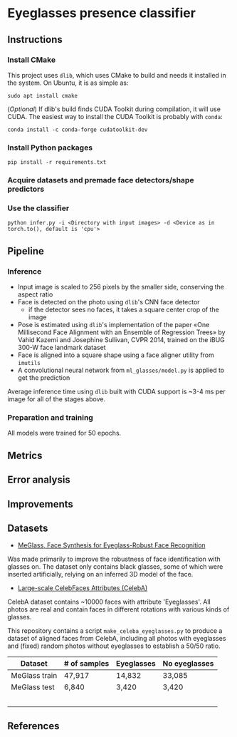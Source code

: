 # Eyeglasses presence classifier

## Instructions

### Install CMake

This project uses `dlib`, which uses CMake to build and needs it installed in the system. On Ubuntu, it is as simple as:
```
sudo apt install cmake
```
(_Optional_) If dlib's build finds CUDA Toolkit during compilation, it will use CUDA. The easiest way to install the CUDA Toolkit is probably with `conda`:
```
conda install -c conda-forge cudatoolkit-dev
```

### Install Python packages

```
pip install -r requirements.txt
```

### Acquire datasets and premade face detectors/shape predictors



### Use the classifier

```
python infer.py -i <Directory with input images> -d <Device as in torch.to(), default is 'cpu'>
```

## Pipeline

### Inference

- Input image is scaled to 256 pixels by the smaller side, conserving the aspect ratio
- Face is detected on the photo using `dlib`'s CNN face detector
  - if the detector sees no faces, it takes a square center crop of the image
- Pose is estimated using `dlib`'s implementation of the paper
«One Millisecond Face Alignment with an Ensemble of Regression Trees» by
Vahid Kazemi and Josephine Sullivan, CVPR 2014,
 trained on the iBUG 300-W face landmark dataset
- Face is aligned into a square shape using a face aligner utility from `imutils`
- A convolutional neural network from `ml_glasses/model.py` is applied to get the prediction

Average inference time using `dlib` built with CUDA support is ~3-4 ms per image for all of the stages above.

### Preparation and training

All models were trained for 50 epochs.

## Metrics

## Error analysis

## Improvements

## Datasets

- [MeGlass, Face Synthesis for Eyeglass-Robust Face Recognition](https://github.com/cleardusk/MeGlass)

Was made primarily to improve the robustness of face identification with glasses on. The dataset only contains black glasses, some of which were inserted artificially, relying on an inferred 3D model of the face.

- [Large-scale CelebFaces Attributes (CelebA)](http://mmlab.ie.cuhk.edu.hk/projects/CelebA.html)

CelebA dataset contains ~10000 faces with attribute 'Eyeglasses'. All photos are real and contain faces in different rotations with various kinds of glasses. 

This repository contains a script `make_celeba_eyeglasses.py` to produce a dataset of aligned faces from CelebA, including all photos with eyeglasses and (fixed) random photos without eyeglasses to establish a 50/50 ratio.

| Dataset | # of samples | Eyeglasses | No eyeglasses |
|---|---|---|---|
| MeGlass train | 47,917 | 14,832 | 33,085 |
| MeGlass test | 6,840 | 3,420 | 3,420 |
|   |   |   |   |
|   |   |   |   |
|   |   |   |   |
|   |   |   |   |
|   |   |   |   |

## References